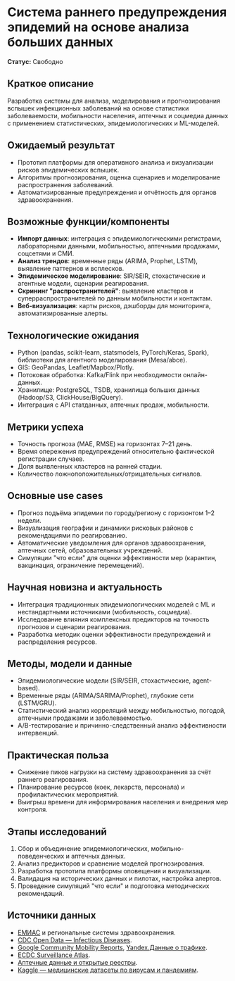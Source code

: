 # Система раннего предупреждения эпидемий на основе анализа больших данных

**Статус:** Свободно

## Краткое описание

Разработка системы для анализа, моделирования и прогнозирования вспышек инфекционных заболеваний на основе статистики заболеваемости, мобильности населения, аптечных и соцмедиа данных с применением статистических, эпидемиологических и ML-моделей.

## Ожидаемый результат

- Прототип платформы для оперативного анализа и визуализации рисков эпидемических вспышек.
- Алгоритмы прогнозирования, оценка сценариев и моделирование распространения заболеваний.
- Автоматизированные предупреждения и отчётность для органов здравоохранения.

## Возможные функции/компоненты

- **Импорт данных**: интеграция с эпидемиологическими регистрами, лабораторными данными, мобильностью, аптечными продажами, соцсетями и СМИ.
- **Анализ трендов**: временные ряды (ARIMA, Prophet, LSTM), выявление паттернов и всплесков.
- **Эпидемическое моделирование**: SIR/SEIR, стохастические и агентные модели, сценарии реагирования.
- **Скрининг "распространителей"**: выявление кластеров и суперраспространителей по данным мобильности и контактам.
- **Веб-визуализация**: карты рисков, дэшборды для мониторинга, автоматизированные алерты.

## Технологические ожидания

- Python (pandas, scikit-learn, statsmodels, PyTorch/Keras, Spark), библиотеки для агентного моделирования (Mesa/abce).
- GIS: GeoPandas, Leaflet/Mapbox/Plotly.
- Потоковая обработка: Kafka/Flink при необходимости онлайн-данных.
- Хранилище: PostgreSQL, TSDB, хранилища больших данных (Hadoop/S3, ClickHouse/BigQuery).
- Интеграция с API статданных, аптечных продаж, мобильности.

## Метрики успеха

- Точность прогноза (MAE, RMSE) на горизонтах 7–21 день.
- Время опережения предупреждений относительно фактической регистрации случаев.
- Доля выявленных кластеров на ранней стадии.
- Количество ложноположительных/отрицательных сигналов.

## Основные use cases

- Прогноз подъёма эпидемии по городу/региону с горизонтом 1–2 недели.
- Визуализация географии и динамики рисковых районов с рекомендациями по реагированию.
- Автоматические уведомления для органов здравоохранения, аптечных сетей, образовательных учреждений.
- Симуляции "что если" для оценки эффективности мер (карантин, вакцинация, ограничение перемещений).

## Научная новизна и актуальность

- Интеграция традиционных эпидемиологических моделей с ML и нестандартными источниками (мобильность, соцмедиа).
- Исследование влияния комплексных предикторов на точность прогнозов и сценарии реагирования.
- Разработка методик оценки эффективности предупреждений и распределения ресурсов.

## Методы, модели и данные

- Эпидемиологические модели (SIR/SEIR, стохастические, agent-based).
- Временные ряды (ARIMA/SARIMA/Prophet), глубокие сети (LSTM/GRU).
- Статистический анализ корреляций между мобильностью, погодой, аптечными продажами и заболеваемостью.
- A/B-тестирование и причинно-следственный анализ эффективности интервенций.

## Практическая польза

- Снижение пиков нагрузки на систему здравоохранения за счёт раннего реагирования.
- Планирование ресурсов (коек, лекарств, персонала) и профилактических мероприятий.
- Выигрыш времени для информирования населения и внедрения мер контроля.

## Этапы исследований

1. Сбор и объединение эпидемиологических, мобильно-поведенческих и аптечных данных.
2. Анализ предикторов и сравнение моделей прогнозирования.
3. Разработка прототипа платформы оповещения и визуализации.
4. Валидация на исторических данных и пилотах, настройка алертов.
5. Проведение симуляций "что если" и подготовка методических рекомендаций.

## Источники данных

- [ЕМИАС](https://emias.info/) и региональные системы здравоохранения.
- [CDC Open Data — Infectious Diseases](https://data.cdc.gov/browse?category=Infectious+Disease).
- [Google Community Mobility Reports](https://www.google.com/covid19/mobility/), [Yandex.Данные о трафике](https://data.yandex.ru/traffic/).
- [ECDC Surveillance Atlas](https://atlas.ecdc.europa.eu/public/index.aspx).
- [Аптечные данные и открытые реестры](https://data.gov.ru/opendata/7708234640-apteki).
- [Kaggle — медицинские датасеты по вирусам и пандемиям](https://www.kaggle.com/datasets/imdevskp/corona-virus-report).
